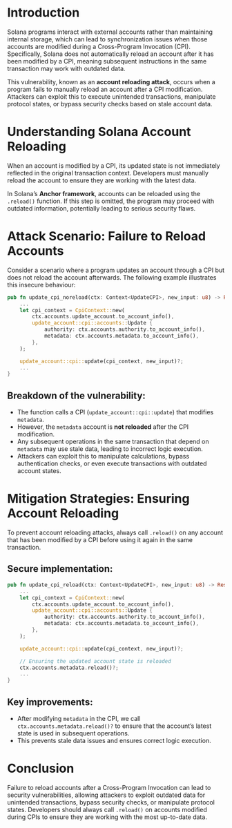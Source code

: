 # Introduction
Solana programs interact with external accounts rather than maintaining internal storage, which can lead to synchronization issues when those accounts are modified during a Cross-Program Invocation (CPI). Specifically, Solana does not automatically reload an account after it has been modified by a CPI, meaning subsequent instructions in the same transaction may work with outdated data.

This vulnerability, known as an **account reloading attack**, occurs when a program fails to manually reload an account after a CPI modification. Attackers can exploit this to execute unintended transactions, manipulate protocol states, or bypass security checks based on stale account data.

# Understanding Solana Account Reloading
When an account is modified by a CPI, its updated state is not immediately reflected in the original transaction context. Developers must manually reload the account to ensure they are working with the latest data.

In Solana’s **Anchor framework**, accounts can be reloaded using the `.reload()` function. If this step is omitted, the program may proceed with outdated information, potentially leading to serious security flaws.

# Attack Scenario: Failure to Reload Accounts
Consider a scenario where a program updates an account through a CPI but does not reload the account afterwards. The following example illustrates this insecure behaviour:

```rust
pub fn update_cpi_noreload(ctx: Context<UpdateCPI>, new_input: u8) -> Result<()> {
    ...
    let cpi_context = CpiContext::new(
        ctx.accounts.update_account.to_account_info(),
        update_account::cpi::accounts::Update {
            authority: ctx.accounts.authority.to_account_info(),
            metadata: ctx.accounts.metadata.to_account_info(),
        },
    );

    update_account::cpi::update(cpi_context, new_input)?;
    ...
}
```

## Breakdown of the vulnerability:
- The function calls a CPI (`update_account::cpi::update`) that modifies `metadata`.
- However, the `metadata` account is **not reloaded** after the CPI modification.
- Any subsequent operations in the same transaction that depend on `metadata` may use stale data, leading to incorrect logic execution.
- Attackers can exploit this to manipulate calculations, bypass authentication checks, or even execute transactions with outdated account states.

# Mitigation Strategies: Ensuring Account Reloading
To prevent account reloading attacks, always call `.reload()` on any account that has been modified by a CPI before using it again in the same transaction.

## Secure implementation:
```rust
pub fn update_cpi_reload(ctx: Context<UpdateCPI>, new_input: u8) -> Result<()> {
    ...
    let cpi_context = CpiContext::new(
        ctx.accounts.update_account.to_account_info(),
        update_account::cpi::accounts::Update {
            authority: ctx.accounts.authority.to_account_info(),
            metadata: ctx.accounts.metadata.to_account_info(),
        },
    );

    update_account::cpi::update(cpi_context, new_input)?;

    // Ensuring the updated account state is reloaded
    ctx.accounts.metadata.reload()?;
    ...
}
```

## Key improvements:
- After modifying `metadata` in the CPI, we call `ctx.accounts.metadata.reload()?` to ensure that the account’s latest state is used in subsequent operations.
- This prevents stale data issues and ensures correct logic execution.

# Conclusion
Failure to reload accounts after a Cross-Program Invocation can lead to security vulnerabilities, allowing attackers to exploit outdated data for unintended transactions, bypass security checks, or manipulate protocol states. Developers should always call `.reload()` on accounts modified during CPIs to ensure they are working with the most up-to-date data.
